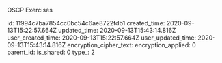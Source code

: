OSCP Exercises

id: 11994c7ba7854cc0bc54c6ae8722fdb1
created_time: 2020-09-13T15:22:57.664Z
updated_time: 2020-09-13T15:43:14.816Z
user_created_time: 2020-09-13T15:22:57.664Z
user_updated_time: 2020-09-13T15:43:14.816Z
encryption_cipher_text: 
encryption_applied: 0
parent_id: 
is_shared: 0
type_: 2